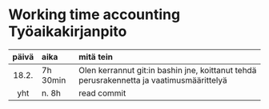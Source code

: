 # Working time accounting Työaikakirjanpito

| päivä | aika | mitä tein  |
| :----:|:-----| :-----|
| 18.2. | 7h 30min   | Olen kerrannut git:in bashin jne, koittanut tehdä perusrakennetta ja vaatimusmäärittelyä |
| yht   |  n. 8h  | read commit | 
